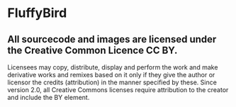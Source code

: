 # FluffyBird

## All sourcecode and images are licensed under the Creative Common Licence CC BY.
Licensees may copy, distribute, display and perform the work and make derivative works and remixes based on it only if they give the author or licensor the credits (attribution) in the manner specified by these. Since version 2.0, all Creative Commons licenses require attribution to the creator and include the BY element. 
